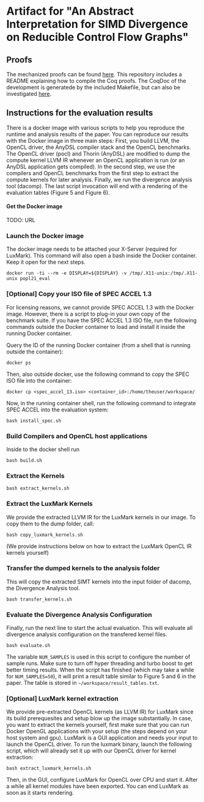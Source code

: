 # Artifact for "An Abstract Interpretation for SIMD Divergence on Reducible Control Flow Graphs"

## Proofs

The mechanized proofs can be found [here](https://github.com/cdl-saarland/uniana).
This repository includes a README explaining how to compile the Coq proofs.
The CoqDoc of the development is generatede by the included Makefile, but can also be investigated [here](https://compilers.cs.uni-saarland.de/projects/uniana/toc.html).


## Instructions for the evaluation results

There is a docker image with various scripts to help you reproduce the runtime and analysis results of the paper.
You can reproduce our results with the Docker image in three main steps:
First, you build LLVM, the OpenCL driver, the AnyDSL compiler stack and the OpenCL benchmarks.
The OpenCL driver (pocl) and Thorin (AnyDSL) are modified to dump the compute kernel LLVM IR whenever an OpenCL application is run (or an AnyDSL application gets compiled).
In the second step, we use the compilers and OpenCL benchmarks from the first step to extract the compute kernels for later analysis.
Finally, we run the divergence analysis tool (dacomp). 
The last script invocation will end with a rendering of the evaluation tables (Figure 5 and Figure 6).

#### Get the Docker image

TODO: URL

### Launch the Docker image

The docker image needs to be attached your X-Server (required for LuxMark).
This command will also open a bash inside the Docker container.
Keep it open for the next steps.

    docker run -ti --rm -e DISPLAY=${DISPLAY} -v /tmp/.X11-unix:/tmp/.X11-unix popl21_eval


### [Optional] Copy your ISO file of SPEC ACCEL 1.3  

For licensing reasons, we cannot provide SPEC ACCEL 1.3 with the Docker image. However, there is a script to plug-in your own copy of the benchmark suite.
If you have the SPEC ACCEL 1.3 ISO file, run the following commands outside the Docker container to load and install it inside the running Docker container.
   
Query the ID of the running Docker container (from a shell that is running outside the container):
    
    docker ps

Then, also outside docker, use the following command to copy the SPEC ISO file into the container:

    docker cp <spec_accel_13.iso> <container_id>:/home/theuser/workspace/


Now, in the running container shell, run the following command to integrate SPEC ACCEL into the evaluation system:

    bash install_spec.sh

### Build Compilers and OpenCL host applications

Inside to the docker shell run

    bash build.sh

### Extract the Kernels

    bash extract_kernels.sh

### Extract the LuxMark Kernels

We provide the extracted LLVM IR for the LuxMark kernels in our image. 
To copy them to the dump folder, call:

    bash copy_luxmark_kernels.sh

(We provide instructions below on how to extract the LuxMark OpenCL IR kernels yourself)



### Transfer the dumped kernels to the analysis folder

This will copy the extracted SIMT kernels into the input folder of dacomp, the Divergence Analysis tool.

    bash transfer_kernels.sh 

### Evaluate the Divergence Analysis Configuration

Finally, run the next line to start the actual evaluation.
This will evaluate all divergence analysis configuration on the transfered kernel files.

    bash evaluate.sh

The variable `NUM_SAMPLES` is used in this script to configure the number of sample runs.
Make sure to turn off hyper threading and turbo boost to get better timing results.
When the script has finished (which may take a while for `NUM_SAMPLES=50`), it will print a result table similar to Figure 5 and 6 in the paper.
The table is stored in `~/workspace/result_tables.txt`.



### [Optional] LuxMark kernel extraction
We provide pre-extracted OpenCL kernels (as LLVM IR) for LuxMark since its build prerequesites and setup blow up the image substantially.
In case, you want to extract the kernels yourself, first make sure that you can run Docker OpenGL applications with your setup (the steps depend on your host system and gpu).
LuxMark is a GUI application and needs your input to launch the OpenCL driver.
To run the luxmark binary, launch the following script, which will already set it up with our OpenCL driver for kernel extraction:

    bash extract_luxmark_kernels.sh
   
Then, in the GUI, configure LuxMark for OpenCL over CPU and start it.
After a while all kernel modules have been exported.
You can end LuxMark as soon as it starts rendering.

